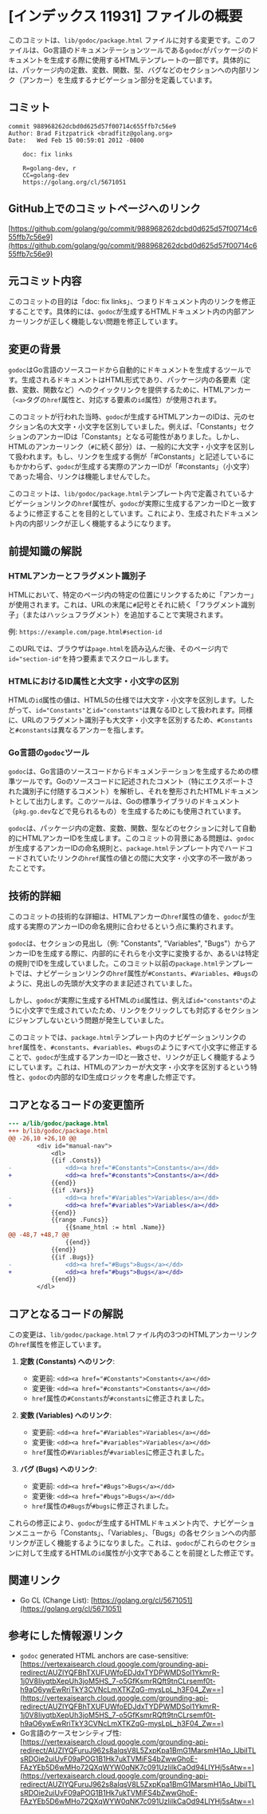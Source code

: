 # [インデックス 11931] ファイルの概要

このコミットは、`lib/godoc/package.html` ファイルに対する変更です。このファイルは、Go言語のドキュメンテーションツールである`godoc`がパッケージのドキュメントを生成する際に使用するHTMLテンプレートの一部です。具体的には、パッケージ内の定数、変数、関数、型、バグなどのセクションへの内部リンク（アンカー）を生成するナビゲーション部分を定義しています。

## コミット

```
commit 988968262dcbd0d625d57f00714c655ffb7c56e9
Author: Brad Fitzpatrick <bradfitz@golang.org>
Date:   Wed Feb 15 00:59:01 2012 -0800

    doc: fix links
    
    R=golang-dev, r
    CC=golang-dev
    https://golang.org/cl/5671051
```

## GitHub上でのコミットページへのリンク

[https://github.com/golang/go/commit/988968262dcbd0d625d57f00714c655ffb7c56e9](https://github.com/golang/go/commit/988968262dcbd0d625d57f00714c655ffb7c56e9)

## 元コミット内容

このコミットの目的は「doc: fix links」、つまりドキュメント内のリンクを修正することです。具体的には、`godoc`が生成するHTMLドキュメント内の内部アンカーリンクが正しく機能しない問題を修正しています。

## 変更の背景

`godoc`はGo言語のソースコードから自動的にドキュメントを生成するツールです。生成されるドキュメントはHTML形式であり、パッケージ内の各要素（定数、変数、関数など）へのクイックリンクを提供するために、HTMLアンカー（`<a>`タグの`href`属性と、対応する要素の`id`属性）が使用されます。

このコミットが行われた当時、`godoc`が生成するHTMLアンカーのIDは、元のセクション名の大文字・小文字を区別していました。例えば、「Constants」セクションのアンカーIDは「Constants」となる可能性がありました。しかし、HTMLのアンカーリンク（`#`に続く部分）は、一般的に大文字・小文字を区別して扱われます。もし、リンクを生成する側が「#Constants」と記述しているにもかかわらず、`godoc`が生成する実際のアンカーIDが「#constants」（小文字）であった場合、リンクは機能しませんでした。

このコミットは、`lib/godoc/package.html`テンプレート内で定義されているナビゲーションリンクの`href`属性が、`godoc`が実際に生成するアンカーIDと一致するように修正することを目的としています。これにより、生成されたドキュメント内の内部リンクが正しく機能するようになります。

## 前提知識の解説

### HTMLアンカーとフラグメント識別子

HTMLにおいて、特定のページ内の特定の位置にリンクするために「アンカー」が使用されます。これは、URLの末尾に`#`記号とそれに続く「フラグメント識別子」（またはハッシュフラグメント）を追加することで実現されます。

例: `https://example.com/page.html#section-id`

このURLでは、ブラウザは`page.html`を読み込んだ後、そのページ内で`id="section-id"`を持つ要素までスクロールします。

### HTMLにおけるID属性と大文字・小文字の区別

HTMLの`id`属性の値は、HTML5の仕様では大文字・小文字を区別します。したがって、`id="Constants"`と`id="constants"`は異なるIDとして扱われます。同様に、URLのフラグメント識別子も大文字・小文字を区別するため、`#Constants`と`#constants`は異なるアンカーを指します。

### Go言語の`godoc`ツール

`godoc`は、Go言語のソースコードからドキュメンテーションを生成するための標準ツールです。Goのソースコードに記述されたコメント（特にエクスポートされた識別子に付随するコメント）を解析し、それを整形されたHTMLドキュメントとして出力します。このツールは、Goの標準ライブラリのドキュメント（`pkg.go.dev`などで見られるもの）を生成するためにも使用されています。

`godoc`は、パッケージ内の定数、変数、関数、型などのセクションに対して自動的にHTMLアンカーIDを生成します。このコミットの背景にある問題は、`godoc`が生成するアンカーIDの命名規則と、`package.html`テンプレート内でハードコードされていたリンクの`href`属性の値との間に大文字・小文字の不一致があったことです。

## 技術的詳細

このコミットの技術的な詳細は、HTMLアンカーの`href`属性の値を、`godoc`が生成する実際のアンカーIDの命名規則に合わせるという点に集約されます。

`godoc`は、セクションの見出し（例: "Constants", "Variables", "Bugs"）からアンカーIDを生成する際に、内部的にそれらを小文字に変換するか、あるいは特定の規則でIDを生成していました。このコミット以前の`package.html`テンプレートでは、ナビゲーションリンクの`href`属性が`#Constants`、`#Variables`、`#Bugs`のように、見出しの先頭が大文字のまま記述されていました。

しかし、`godoc`が実際に生成するHTMLの`id`属性は、例えば`id="constants"`のように小文字で生成されていたため、リンクをクリックしても対応するセクションにジャンプしないという問題が発生していました。

このコミットでは、`package.html`テンプレート内のナビゲーションリンクの`href`属性を、`#constants`、`#variables`、`#bugs`のようにすべて小文字に修正することで、`godoc`が生成するアンカーIDと一致させ、リンクが正しく機能するようにしています。これは、HTMLのアンカーが大文字・小文字を区別するという特性と、`godoc`の内部的なID生成ロジックを考慮した修正です。

## コアとなるコードの変更箇所

```diff
--- a/lib/godoc/package.html
+++ b/lib/godoc/package.html
@@ -26,10 +26,10 @@
 		<div id="manual-nav">
 			<dl>
 			{{if .Consts}}
-				<dd><a href="#Constants">Constants</a></dd>
+				<dd><a href="#constants">Constants</a></dd>
 			{{end}}
 			{{if .Vars}}
-				<dd><a href="#Variables">Variables</a></dd>
+				<dd><a href="#variables">Variables</a></dd>
 			{{end}}
 			{{range .Funcs}}
 				{{$name_html := html .Name}}
@@ -48,7 +48,7 @@
 				{{end}}
 			{{end}}
 			{{if .Bugs}}
-				<dd><a href="#Bugs">Bugs</a></dd>
+				<dd><a href="#bugs">Bugs</a></dd>
 			{{end}}
 		</dl>

```

## コアとなるコードの解説

この変更は、`lib/godoc/package.html`ファイル内の3つのHTMLアンカーリンクの`href`属性を修正しています。

1.  **定数 (Constants) へのリンク**:
    -   変更前: `<dd><a href="#Constants">Constants</a></dd>`
    -   変更後: `<dd><a href="#constants">Constants</a></dd>`
    -   `href`属性の`#Constants`が`#constants`に修正されました。

2.  **変数 (Variables) へのリンク**:
    -   変更前: `<dd><a href="#Variables">Variables</a></dd>`
    -   変更後: `<dd><a href="#variables">Variables</a></dd>`
    -   `href`属性の`#Variables`が`#variables`に修正されました。

3.  **バグ (Bugs) へのリンク**:
    -   変更前: `<dd><a href="#Bugs">Bugs</a></dd>`
    -   変更後: `<dd><a href="#bugs">Bugs</a></dd>`
    -   `href`属性の`#Bugs`が`#bugs`に修正されました。

これらの修正により、`godoc`が生成するHTMLドキュメント内で、ナビゲーションメニューから「Constants」、「Variables」、「Bugs」の各セクションへの内部リンクが正しく機能するようになりました。これは、`godoc`がこれらのセクションに対して生成するHTMLの`id`属性が小文字であることを前提とした修正です。

## 関連リンク

*   Go CL (Change List): [https://golang.org/cl/5671051](https://golang.org/cl/5671051)

## 参考にした情報源リンク

*   `godoc` generated HTML anchors are case-sensitive: [https://vertexaisearch.cloud.google.com/grounding-api-redirect/AUZIYQFBhTXUFUWfoEDJdxTYDPWMDSol1YkmrR-1j0V8IiyqtbXepUh3joM5HS_7-o5GfKsmrRQft9tnCLrsemf0t-h9aO6ywEwRriTkY3CVNcLmXTKZqG-mysLpL_h3F04_Zw==](https://vertexaisearch.cloud.google.com/grounding-api-redirect/AUZIYQFBhTXUFUWfoEDJdxTYDPWMDSol1YkmrR-1j0V8IiyqtbXepUh3joM5HS_7-o5GfKsmrRQft9tnCLrsemf0t-h9aO6ywEwRriTkY3CVNcLmXTKZqG-mysLpL_h3F04_Zw==)
*   Go言語のケースセンシティブ性: [https://vertexaisearch.cloud.google.com/grounding-api-redirect/AUZIYQFuruJ962s8aIqsV8L5ZxpKpa1BmG1MarsmH1Ao_IJbiITLsRDOie2uiUvF09aPOG1B1Hk7ukTVMiFS4bZwwGhoE-FAzYEb5D6wMHo72QXqWYW0qNK7c091UzIilkCaOd94LIYHj5sAtw==](https://vertexaisearch.cloud.google.com/grounding-api-redirect/AUZIYQFuruJ962s8aIqsV8L5ZxpKpa1BmG1MarsmH1Ao_IJbiITLsRDOie2uiUvF09aPOG1B1Hk7ukTVMiFS4bZwwGhoE-FAzYEb5D6wMHo72QXqWYW0qNK7c091UzIilkCaOd94LIYHj5sAtw==)
